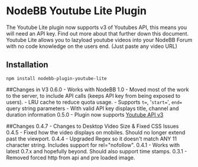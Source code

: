 # NodeBB Youtube Lite Plugin

The Youtube Lite plugin now supports v3 of Youtubes API, this means you will need an API key. Find out more about that further down this document. 
Youtube Lite allows you to lazyload youtube videos into your NodeBB Forum with no code knowledge on the users end. (Just paste any video URL)


## Installation

    npm install nodebb-plugin-youtube-lite


##Changes in V3
    0.6.0
     - Works with NodeBB 1.0
     - Moved most of the work to the server, to include API calls (keeps API key
       from being exposed to users).
     - LRU cache to reduce quota usage.
     - Supports `t=`, '`start=`', `end=` query string parameters
     - With valid API key displays title, channel and duration information
	0.5.0
	 - Plugin now supports [Youtube API v3](https://developers.google.com/youtube/v3/?hl=en)
	
##Changes
    0.4.7
     - Changes to Desktop Video Size & Fixed CSS Issues
    0.4.5
     - Fixed how the video displays on mobiles. Should no longer extend past the viewport.
    0.4.4
     - Upgraded Regex so it doesn't match ANY 11 character string. Includes support for rel="nofollow". 
    0.4.1
     - Works with latest 0.7.x and hopefully beyond. Should also support time stamps. 
    0.3.1
     - Removed forced http from api and pre loaded image. 
